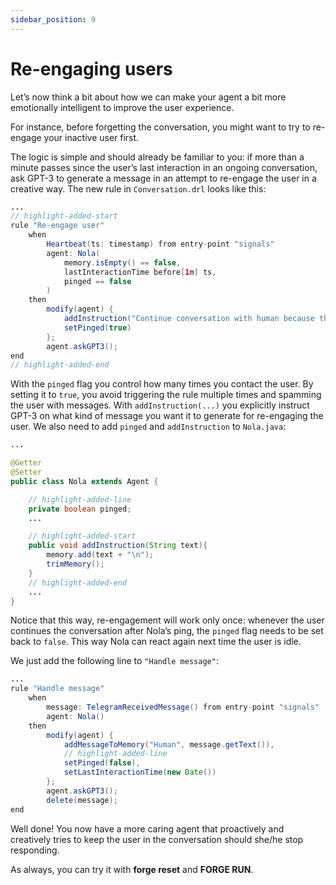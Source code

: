 ```yaml
---
sidebar_position: 9
---
```


# Re-engaging users

Let’s now think a bit about how we can make your agent a bit more emotionally intelligent to improve the user experience.

For instance, before forgetting the conversation, you might want to try to re-engage your inactive user first.

The logic is simple and should already be familiar to you: if more than a minute passes since the user’s last interaction in an ongoing conversation, ask GPT-3 to generate a message in an attempt to re-engage the user in a creative way.
The new rule in ```Conversation.drl``` looks like this:

```java title="rules/nola/Conversation.drl"
...
// highlight-added-start
rule "Re-engage user"
    when
        Heartbeat(ts: timestamp) from entry-point "signals"
        agent: Nola(
            memory.isEmpty() == false,
            lastInteractionTime before[1m] ts,
            pinged == false
        )
    then
        modify(agent) {
            addInstruction("Continue conversation with human because they are inactive."),
            setPinged(true)
        };
        agent.askGPT3();
end
// highlight-added-end
```

With the ```pinged``` flag you control how many times you contact the user. By setting it to ```true```, you avoid triggering the rule multiple times and spamming the user with messages.
With ```addInstruction(...)``` you explicitly instruct GPT-3 on what kind of message you want it to generate for re-engaging the user.
We also need to add ```pinged``` and ```addInstruction``` to ```Nola.java```:

```java title="models/agents/Nola.java"
...

@Getter
@Setter
public class Nola extends Agent {

    // highlight-added-line
    private boolean pinged;
    ...

    // highlight-added-start
    public void addInstruction(String text){
        memory.add(text + "\n");
        trimMemory();
    }
    // highlight-added-end
    ...
}
```

Notice that this way, re-engagement will work only once: whenever the user continues the conversation after Nola’s ping, the ```pinged``` flag needs to be set back to ```false```. This way Nola can react again next time the user is idle.


We just add the following line to ```"Handle message"```:

```java title="rules/nola/Conversation.drl"
...
rule "Handle message"
    when
        message: TelegramReceivedMessage() from entry-point "signals"
        agent: Nola()
    then
        modify(agent) {
            addMessageToMemory("Human", message.getText()),
            // highlight-added-line
            setPinged(false),
            setLastInteractionTime(new Date())
        };
        agent.askGPT3();
        delete(message);
end
```

Well done! You now have a more caring agent that proactively and creatively tries to keep the user in the conversation should she/he stop responding.


As always, you can try it with **forge reset** and **FORGE RUN**.

